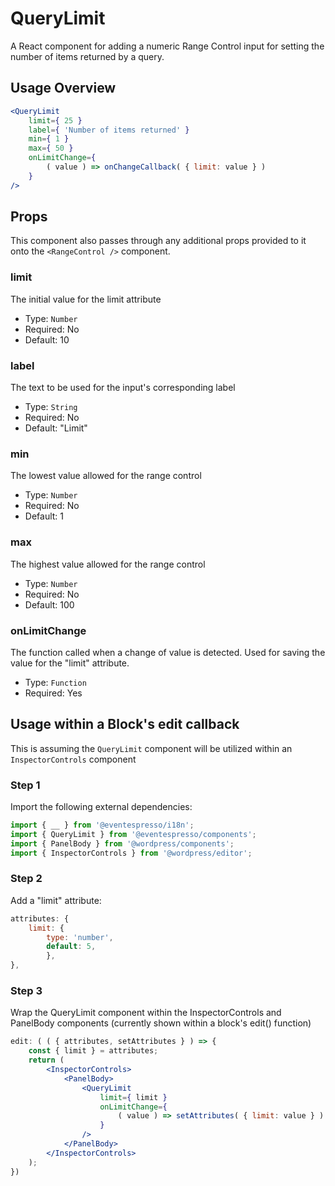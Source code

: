 # QueryLimit

A React component for adding a numeric Range Control input for setting the number of items returned by a query.


## Usage Overview

```jsx
<QueryLimit
    limit={ 25 }
    label={ 'Number of items returned' }
    min={ 1 }
    max={ 50 }
    onLimitChange={
        ( value ) => onChangeCallback( { limit: value } )
    }
/>
```

## Props
This component also passes through any additional props provided to it onto the `<RangeControl />` component.

### limit

The initial value for the limit attribute

- Type: `Number`
- Required: No
- Default: 10

### label

The text to be used for the input's corresponding label

- Type: `String`
- Required: No
- Default: "Limit"

### min

The lowest value allowed for the range control

- Type: `Number`
- Required: No
- Default: 1

### max

The highest value allowed for the range control

- Type: `Number`
- Required: No
- Default: 100

### onLimitChange

The  function called when a change of value is detected. Used for saving the value for the "limit" attribute.

- Type: `Function`
- Required: Yes


## Usage within a Block's edit callback

This is assuming the `QueryLimit` component will be utilized within an `InspectorControls` component

### Step 1
Import the following external dependencies:

```jsx
import { __ } from '@eventespresso/i18n';
import { QueryLimit } from '@eventespresso/components';
import { PanelBody } from '@wordpress/components';
import { InspectorControls } from '@wordpress/editor';
```

### Step 2
Add a "limit" attribute:

```jsx
attributes: {
    limit: {
        type: 'number',
        default: 5,
        },
},
```

### Step 3
Wrap the QueryLimit component within the InspectorControls and PanelBody components
 (currently shown within a block's edit() function)

```jsx
edit: ( ( { attributes, setAttributes } ) => {
    const { limit } = attributes;
    return (
        <InspectorControls>
            <PanelBody>
                <QueryLimit
                    limit={ limit }
                    onLimitChange={
                        ( value ) => setAttributes( { limit: value } )
                    }
                />
            </PanelBody>
        </InspectorControls>
    );
})
```
